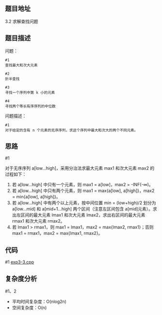 <!--
 * @Date        : 2020-05-02 20:37:47
 * @LastEditors : anlzou
 * @Github      : https://github.com/anlzou
 * @LastEditTime: 2020-06-02 15:18:41
 * @FilePath    : \algorithm-design\chapters\chapter03-divide-and-conquer\test8-3.md
 * @Describe    : 
 -->
 
## 题目地址
3.2 求解查找问题

## 题目描述

问题：
```
#1
查找最大和次大元素

#2
折半查找

#3
寻找一个序列中第 k 小的元素

#4
寻找两个等长有序序列的中位数
```
问题描述：
```
#1
对于给定的含有 n 个元素的无序序列，求这个序列中最大和次大的两个不同元素。
```

## 思路
#1 

对于无序序列 a[low...high]，采用分治法求最大元素 max1 和次大元素 max2 的过程如下：
1. 若 a[low...high] 中只有一个元素，则 max1 = a[low]，max2 = -INF(-∞)。
2. 若 a[low...high] 中只有两个元素，则 max1 = max{a[low], a[high]}，max2 = min{a[low], a[high]}。
3. 若 a[low...high] 中有两个以上元素，按中间位置 min = (low+high)/2 划分为 a[low...mid] 和 a[mid+1...high] 两个区间（注意左区间包含 a[mid]元素）。求出左区间的最大元素 lmax1 和次大元素 lmax2，求出右区间的最大元素 rmax1 和次大元素 rmax2。
4. 若 lmax1 > rmax1，则 max1 = lmax1，max2 = max{lmax2, rmax1}；否则 max1 = rmax1，max2 = max{lmax1, rmax2}。


## 代码
#1
[exp3-3.cpp](./code/exp3-3.cpp)

## 复杂度分析

#1、2
- 平均时间复杂度：O(nlog2n)
- 空间复杂度：O(n)